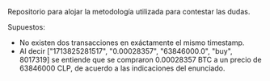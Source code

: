 Repositorio para alojar la metodología utilizada para contestar las dudas.

Supuestos:
- No existen dos transacciones en exáctamente el mismo timestamp.
- Al decir ["1713825281517", "0.00028357", "63846000.0", "buy", 8017319] se entiende que se compraron 0.00028357 BTC a un precio de 63846000 CLP, de acuerdo a las indicaciones del enunciado.
